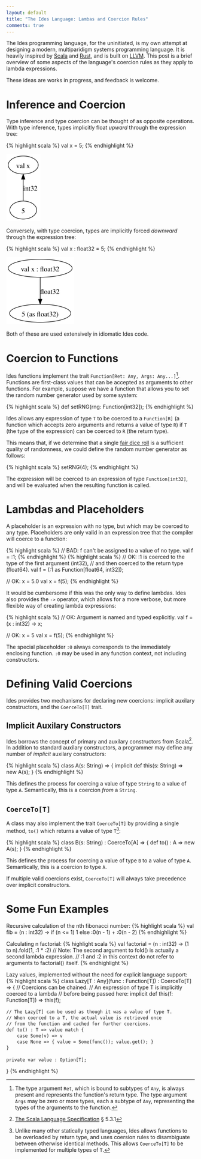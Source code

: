 ```yaml
---
layout: default
title: "The Ides Language: Lambas and Coercion Rules"
comments: true
---
```


The Ides programming language, for the uninitiated, is my own attempt at designing a modern, multiparidigm systems programming language. It is heavily inspired by [Scala](http://www.scala-lang.org/) and [Rust](http://www.rust-lang.org/), and is built on [LLVM](http://llvm.org/). This post is a brief overview of some aspects of the language's coercion rules as they apply to lambda expressions.

These ideas are works in progress, and feedback is welcome.

Inference and Coercion
======================

Type inference and type coercion can be thought of as opposite operations. With type inference, types implicitly float *upward* through the expression tree:

{% highlight scala %}
val x = 5;
{% endhighlight %}

<img src="/dot/2014-01-16-inference1.dot.png" />

Conversely, with type coercion, types are implicitly forced *downward* through the expression tree:

{% highlight scala %}
val x : float32 = 5;
{% endhighlight %}

<img src="/dot/2014-01-16-inference2.dot.png" />

Both of these are used extensively in idiomatic Ides code.

Coercion to Functions
=====================

Ides functions implement the trait `Function[Ret: Any, Args: Any...]`[^1]. Functions are first-class values that can be accepted as arguments to other functions. For example, suppose we have a function that allows you to set the random number generator used by some system:

{% highlight scala %}
def setRNG(rng: Function[int32]);
{% endhighlight %}

Ides allows any expression of type `T` to be coerced to a `Function[R]` (a function which accepts zero arguments and returns a value of type `R`) if `T` (the type of the expression) can be coerced to `R` (the return type).

This means that, if we determine that a single [fair dice roll](http://xkcd.com/221/) is a sufficient quality of randomness, we could define the random number generator as follows:

{% highlight scala %}
setRNG(4);
{% endhighlight %}

The expression will be coerced to an expression of type `Function[int32]`, and will be evaluated when the resulting function is called.

Lambdas and Placeholders
========================

A placeholder is an expression with no type, but which may be coerced to any type. Placeholders are only valid in an expression tree that the compiler will coerce to a function:

{% highlight scala %}
// BAD: f can't be assigned to a value of no type.
val f = :1;
{% endhighlight %}
{% highlight scala %}
// OK: :1 is coerced to the type of the first argument (int32),
//     and then coerced to the return type (float64).
val f = (:1 as Function[float64, int32]);

// OK: x = 5.0
val x = f(5);
{% endhighlight %}

It would be cumbersome if this was the only way to define lambdas. Ides also provides the `->` operator, which allows for a more verbose, but more flexible way of creating lambda expressions:

{% highlight scala %}
// OK: Argument is named and typed explicitly.
val f = (x : int32) -> x;

// OK: x = 5
val x = f(5);
{% endhighlight %}

The special placeholder `:0` always corresponds to the immediately enclosing function. `:0` may be used in any function context, not including constructors.

Defining Valid Coercions
========================

Ides provides two mechanisms for declaring new coercions: implicit auxilary constructors, and the `CoerceTo[T]` trait.

Implicit Auxilary Constructors
------------------------------

Ides borrows the concept of primary and auxilary constructors from Scala[^2]. In addition to standard auxilary constructors, a programmer may define any number of *implicit* auxilary constructors:

{% highlight scala %}
class A(s: String) => {
    implicit def this(s: String) => new A(s);
}
{% endhighlight %}

This defines the process for coercing a value of type `String` to a value of type `A`. Semantically, this is a coercion *from* a `String`.

`CoerceTo[T]`
-------------

A class may also implement the trait `CoerceTo[T]` by providing a single method, `to()` which returns a value of type `T`[^3]:

{% highlight scala %}
class B(s: String) : CoerceTo[A] => {
    def to() : A => new A(s);
}
{% endhighlight %}

This defines the process for coercing a value of type `B` to a value of type `A`. Semantically, this is a coercion *to* type `A`.

If multiple valid coercions exist, `CoerceTo[T]` will always take precedence over implicit constructors.

Some Fun Examples
=================

Recursive calculation of the nth fibonacci number:
{% highlight scala %}
val fib = (n : int32) -> if (n <= 1) 1 else :0(n - 1) + :0(n - 2)
{% endhighlight %}

Calculating n factorial:
{% highlight scala %}
val factorial = (n : int32) -> (1 to n).fold(1, :1 * :2)
// Note: The second argument to fold() is actually a second lambda expression.
// :1 and :2 in this context do not refer to arguments to factorial() itself.
{% endhighlight %}

Lazy values, implemented without the need for explicit language support:
{% highlight scala %}
class Lazy[T : Any](func : Function[T]) : CoerceTo[T] => {
    // Coercions can be chained.
    // An expression of type T is implicitly coerced to a lambda
    // before being passed here:
    implicit def this(f: Function[T]) => this(f);

    // The Lazy[T] can be used as though it was a value of type T.
    // When coerced to a T, the actual value is retrieved once 
    // from the function and cached for further coercions.
    def to() : T => value match {
        case Some(v) => v
        case None => { value = Some(func()); value.get(); }
    }

    private var value : Option[T];
}
{% endhighlight %}

[^1]: The type argument `Ret`, which is bound to subtypes of `Any`, is always present and represents the function's return type. The type argument `Args` may be zero or more types, each a subtype of `Any`, representing the types of the arguments to the function.

[^2]: [The Scala Language Specification](http://www.scala-lang.org/docu/files/ScalaReference.pdf) &sect; 5.3.1

[^3]: Unlike many other statically typed languages, Ides allows functions to be overloaded by return type, and uses coersion rules to disambiguate between otherwise identical methods. This allows `CoerceTo[T]` to be implemented for multiple types of `T`.